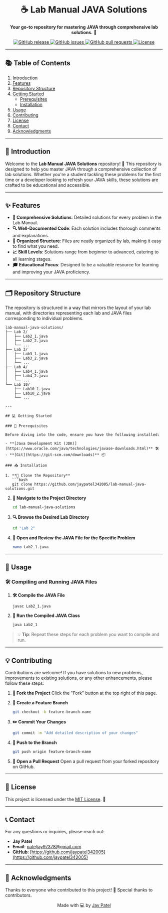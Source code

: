 
<h1 align="center">☕ Lab Manual JAVA Solutions</h1>

<p align="center">
  <strong>Your go-to repository for mastering JAVA through comprehensive lab solutions.</strong> 🚀
</p>

<p align="center">
  <a href="https://github.com/jaypatel342005/lab-manual-java-solutions">
    <img src="https://img.shields.io/github/v/release/jaypatel342005/lab-manual-java-solutions?color=blue&label=version&style=flat-square" alt="GitHub release"/>
  </a>
  <a href="https://github.com/jaypatel342005/lab-manual-java-solutions/issues">
    <img src="https://img.shields.io/github/issues/jaypatel342005/lab-manual-java-solutions?style=flat-square" alt="GitHub issues"/>
  </a>
  <a href="https://github.com/jaypatel342005/lab-manual-java-solutions/pulls">
    <img src="https://img.shields.io/github/issues-pr/jaypatel342005/lab-manual-java-solutions?style=flat-square" alt="GitHub pull requests"/>
  </a>
  <a href="https://github.com/jaypatel342005/lab-manual-java-solutions/blob/main/LICENSE">
    <img src="https://img.shields.io/github/license/jaypatel342005/lab-manual-java-solutions?style=flat-square" alt="License"/>
  </a>
</p>

---

## 📚 Table of Contents

1. [Introduction](#-introduction)
2. [Features](#-features)
3. [Repository Structure](#-repository-structure)
4. [Getting Started](#-getting-started)
   - [Prerequisites](#-prerequisites)
   - [Installation](#-installation)
5. [Usage](#-usage)
6. [Contributing](#-contributing)
7. [License](#-license)
8. [Contact](#-contact)
9. [Acknowledgments](#-acknowledgments)

---

## 🚀 Introduction

Welcome to the **Lab Manual JAVA Solutions** repository! 🌟 This repository is designed to help you master JAVA through a comprehensive collection of lab solutions. Whether you're a student tackling these problems for the first time or a developer looking to refresh your JAVA skills, these solutions are crafted to be educational and accessible.

---

## ✨ Features

- **📝 Comprehensive Solutions**: Detailed solutions for every problem in the Lab Manual.
- **🔍 Well-Documented Code**: Each solution includes thorough comments and explanations.
- **📂 Organized Structure**: Files are neatly organized by lab, making it easy to find what you need.
- **📈 Skill Levels**: Solutions range from beginner to advanced, catering to all learning stages.
- **🎓 Educational Focus**: Designed to be a valuable resource for learning and improving your JAVA proficiency.

---

## 🗂️ Repository Structure

The repository is structured in a way that mirrors the layout of your lab manual, with directories representing each lab and JAVA files corresponding to individual problems.

```plaintext
lab-manual-java-solutions/
├── Lab 2/
│   ├── Lab2_1.java
│   ├── Lab2_2.java
│   └── ...
├── Lab 3/
│   ├── Lab3_1.java
│   ├── Lab3_2.java
│   └── ...
├── Lab 4/
│   ├── Lab4_1.java
│   ├── Lab4_2.java
│   └── ...
└── Lab 10/
    ├── Lab10_1.java
    ├── Lab10_2.java
    └── ...

---

## 💻 Getting Started

### 🔧 Prerequisites

Before diving into the code, ensure you have the following installed:

- **[Java Development Kit (JDK)](https://www.oracle.com/java/technologies/javase-downloads.html)** 🛠️
- **[Git](https://git-scm.com/downloads)** 📦

### 📥 Installation

1. **🔄 Clone the Repository**
   ```bash
   git clone https://github.com/jaypatel342005/lab-manual-java-solutions.git
   ```

2. **📂 Navigate to the Project Directory**
   ```bash
   cd lab-manual-java-solutions
   ```

3. **🔍 Browse the Desired Lab Directory**
   ```bash
   cd "Lab 2"
   ```

4. **📄 Open and Review the JAVA File for the Specific Problem**
   ```bash
   nano Lab2_1.java
   ```

---

## 🎯 Usage

### 🛠️ Compiling and Running JAVA Files

1. **🛠️ Compile the JAVA File**
   ```bash
   javac Lab2_1.java
   ```

2. **🚀 Run the Compiled JAVA Class**
   ```bash
   java Lab2_1
   ```

> 💡 **Tip**: Repeat these steps for each problem you want to compile and run.

---

## 💡 Contributing

Contributions are welcome! If you have solutions to new problems, improvements to existing solutions, or any other enhancements, please follow these steps:

1. **🍴 Fork the Project**
   Click the "Fork" button at the top right of this page.

2. **🌿 Create a Feature Branch**
   ```bash
   git checkout -b feature-branch-name
   ```

3. **✏️ Commit Your Changes**
   ```bash
   git commit -m "Add detailed description of your changes"
   ```

4. **🔼 Push to the Branch**
   ```bash
   git push origin feature-branch-name
   ```

5. **🔄 Open a Pull Request**
   Open a pull request from your forked repository on GitHub.

---

## 📄 License

This project is licensed under the [MIT License](LICENSE). 📝

---

## 📞 Contact

For any questions or inquiries, please reach out:

- **Jay Patel**
- **Email**: [pateljay97378@gmail.com](mailto:pateljay97378@gmail.com)
- **GitHub**: [https://github.com/jaypatel342005](https://github.com/jaypatel342005)

---

## 🙏 Acknowledgments

Thanks to everyone who contributed to this project! 🌟 Special thanks to contributors.

<p align="center">Made with 💻 by <a href="https://github.com/jaypatel342005">Jay Patel</a></p>


